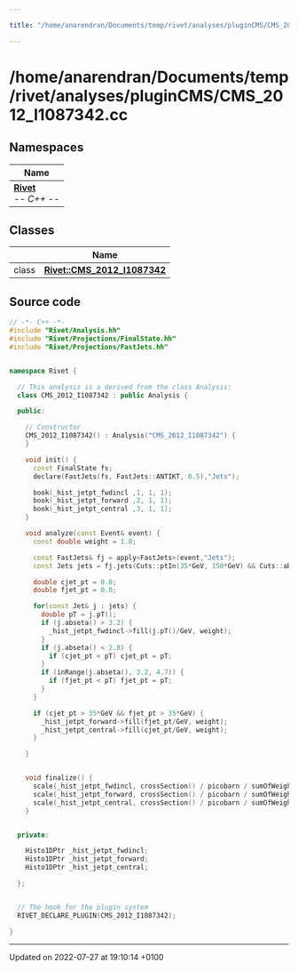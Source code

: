 ```yaml
---

title: "/home/anarendran/Documents/temp/rivet/analyses/pluginCMS/CMS_2012_I1087342.cc"

---
```


# /home/anarendran/Documents/temp/rivet/analyses/pluginCMS/CMS_2012_I1087342.cc



## Namespaces

| Name           |
| -------------- |
| **[Rivet](http://example.org/namespaces/namespacerivet/)** <br>-*- C++ -*-  |

## Classes

|                | Name           |
| -------------- | -------------- |
| class | **[Rivet::CMS_2012_I1087342](http://example.org/classes/classrivet_1_1cms__2012__i1087342/)**  |




## Source code

```cpp
// -*- C++ -*-
#include "Rivet/Analysis.hh"
#include "Rivet/Projections/FinalState.hh"
#include "Rivet/Projections/FastJets.hh"


namespace Rivet {

  // This analysis is a derived from the class Analysis:
  class CMS_2012_I1087342 : public Analysis {

  public:

    // Constructor
    CMS_2012_I1087342() : Analysis("CMS_2012_I1087342") {
    }

    void init() {
      const FinalState fs;
      declare(FastJets(fs, FastJets::ANTIKT, 0.5),"Jets");

      book(_hist_jetpt_fwdincl ,1, 1, 1);
      book(_hist_jetpt_forward ,2, 1, 1);
      book(_hist_jetpt_central ,3, 1, 1);
    }

    void analyze(const Event& event) {
      const double weight = 1.0;

      const FastJets& fj = apply<FastJets>(event,"Jets");
      const Jets jets = fj.jets(Cuts::ptIn(35*GeV, 150*GeV) && Cuts::abseta < 4.7);

      double cjet_pt = 0.0;
      double fjet_pt = 0.0;

      for(const Jet& j : jets) {
        double pT = j.pT();
        if (j.abseta() > 3.2) {
          _hist_jetpt_fwdincl->fill(j.pT()/GeV, weight);
        }
        if (j.abseta() < 2.8) {
          if (cjet_pt < pT) cjet_pt = pT;
        }
        if (inRange(j.abseta(), 3.2, 4.7)) {
          if (fjet_pt < pT) fjet_pt = pT;
        }
      }

      if (cjet_pt > 35*GeV && fjet_pt > 35*GeV) {
        _hist_jetpt_forward->fill(fjet_pt/GeV, weight);
        _hist_jetpt_central->fill(cjet_pt/GeV, weight);
      }

    }


    void finalize() {
      scale(_hist_jetpt_fwdincl, crossSection() / picobarn / sumOfWeights() / 3.0);
      scale(_hist_jetpt_forward, crossSection() / picobarn / sumOfWeights() / 3.0);
      scale(_hist_jetpt_central, crossSection() / picobarn / sumOfWeights() / 5.6);
    }


  private:

    Histo1DPtr _hist_jetpt_fwdincl;
    Histo1DPtr _hist_jetpt_forward;
    Histo1DPtr _hist_jetpt_central;

  };


  // The hook for the plugin system
  RIVET_DECLARE_PLUGIN(CMS_2012_I1087342);

}
```


-------------------------------

Updated on 2022-07-27 at 19:10:14 +0100
